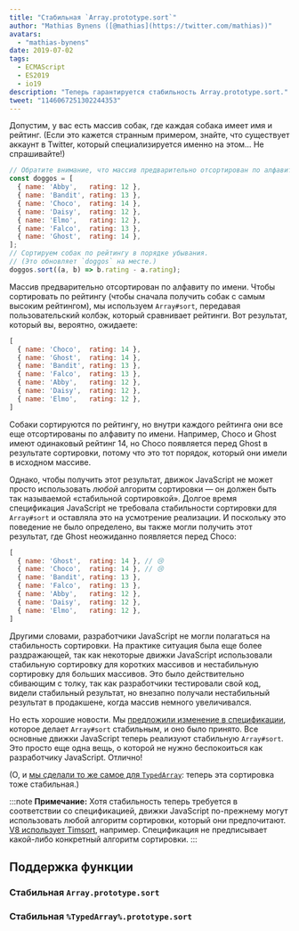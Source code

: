 ```yaml
---
title: "Стабильная `Array.prototype.sort`"
author: "Mathias Bynens ([@mathias](https://twitter.com/mathias))"
avatars:
  - "mathias-bynens"
date: 2019-07-02
tags:
  - ECMAScript
  - ES2019
  - io19
description: "Теперь гарантируется стабильность Array.prototype.sort."
tweet: "1146067251302244353"
---
```

Допустим, у вас есть массив собак, где каждая собака имеет имя и рейтинг. (Если это кажется странным примером, знайте, что существует аккаунт в Twitter, который специализируется именно на этом… Не спрашивайте!)

```js
// Обратите внимание, что массив предварительно отсортирован по алфавиту по `name`.
const doggos = [
  { name: 'Abby',   rating: 12 },
  { name: 'Bandit', rating: 13 },
  { name: 'Choco',  rating: 14 },
  { name: 'Daisy',  rating: 12 },
  { name: 'Elmo',   rating: 12 },
  { name: 'Falco',  rating: 13 },
  { name: 'Ghost',  rating: 14 },
];
// Сортируем собак по рейтингу в порядке убывания.
// (Это обновляет `doggos` на месте.)
doggos.sort((a, b) => b.rating - a.rating);
```

<!--truncate-->
Массив предварительно отсортирован по алфавиту по имени. Чтобы сортировать по рейтингу (чтобы сначала получить собак с самым высоким рейтингом), мы используем `Array#sort`, передавая пользовательский колбэк, который сравнивает рейтинги. Вот результат, который вы, вероятно, ожидаете:

```js
[
  { name: 'Choco',  rating: 14 },
  { name: 'Ghost',  rating: 14 },
  { name: 'Bandit', rating: 13 },
  { name: 'Falco',  rating: 13 },
  { name: 'Abby',   rating: 12 },
  { name: 'Daisy',  rating: 12 },
  { name: 'Elmo',   rating: 12 },
]
```

Собаки сортируются по рейтингу, но внутри каждого рейтинга они все еще отсортированы по алфавиту по имени. Например, Choco и Ghost имеют одинаковый рейтинг 14, но Choco появляется перед Ghost в результате сортировки, потому что это тот порядок, который они имели в исходном массиве.

Однако, чтобы получить этот результат, движок JavaScript не может просто использовать _любой_ алгоритм сортировки — он должен быть так называемой «стабильной сортировкой». Долгое время спецификация JavaScript не требовала стабильности сортировки для `Array#sort` и оставляла это на усмотрение реализации. И поскольку это поведение не было определено, вы также могли получить этот результат, где Ghost неожиданно появляется перед Choco:

```js
[
  { name: 'Ghost',  rating: 14 }, // 😢
  { name: 'Choco',  rating: 14 }, // 😢
  { name: 'Bandit', rating: 13 },
  { name: 'Falco',  rating: 13 },
  { name: 'Abby',   rating: 12 },
  { name: 'Daisy',  rating: 12 },
  { name: 'Elmo',   rating: 12 },
]
```

Другими словами, разработчики JavaScript не могли полагаться на стабильность сортировки. На практике ситуация была еще более раздражающей, так как некоторые движки JavaScript использовали стабильную сортировку для коротких массивов и нестабильную сортировку для больших массивов. Это было действительно сбивающим с толку, так как разработчики тестировали свой код, видели стабильный результат, но внезапно получали нестабильный результат в продакшене, когда массив немного увеличивался.

Но есть хорошие новости. Мы [предложили изменение в спецификации](https://github.com/tc39/ecma262/pull/1340), которое делает `Array#sort` стабильным, и оно было принято. Все основные движки JavaScript теперь реализуют стабильную `Array#sort`. Это просто еще одна вещь, о которой не нужно беспокоиться как разработчику JavaScript. Отлично!

(О, и [мы сделали то же самое для `TypedArray`](https://github.com/tc39/ecma262/pull/1433): теперь эта сортировка тоже стабильная.)

:::note
**Примечание:** Хотя стабильность теперь требуется в соответствии со спецификацией, движки JavaScript по-прежнему могут использовать любой алгоритм сортировки, который они предпочитают. [V8 использует Timsort](/blog/array-sort#timsort), например. Спецификация не предписывает какой-либо конкретный алгоритм сортировки.
:::

## Поддержка функции

### Стабильная `Array.prototype.sort`

<feature-support chrome="70 /blog/v8-release-70#javascript-language-features"
                 firefox="yes"
                 safari="yes"
                 nodejs="12 https://twitter.com/mathias/status/1120700101637353473"
                 babel="yes https://github.com/zloirock/core-js#ecmascript-array"></feature-support>

### Стабильная `%TypedArray%.prototype.sort`

<feature-support chrome="74 https://bugs.chromium.org/p/v8/issues/detail?id=8567"
                 firefox="67 https://bugzilla.mozilla.org/show_bug.cgi?id=1290554"
                 safari="yes"
                 nodejs="12 https://twitter.com/mathias/status/1120700101637353473"
                 babel="yes https://github.com/zloirock/core-js#ecmascript-typed-arrays"></feature-support>
